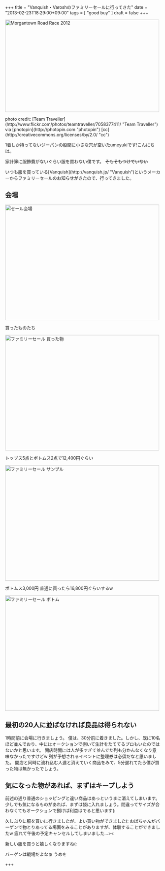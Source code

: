 +++
title =  "Vanquish・Varoshのファミリーセールに行ってきた"
date =  "2013-02-23T18:29:00+09:00"
tags = [ "good buy" ]
draft = false
+++
<p><a href="http://www.flickr.com/photos/teamtraveller/7058377411/" title="Morgantown Road Race 2012 by Team Traveller, on Flickr"><img src="http://farm6.staticflickr.com/5324/7058377411_cef7a1f5cb.jpg" width="500" height="300" alt="Morgantown Road Race 2012"></a></p>

<p>photo credit: [Team Traveller](http://www.flickr.com/photos/teamtraveller/7058377411/ "Team Traveller") via [photopin](http://photopin.com "photopin") [cc](http://creativecommons.org/licenses/by/2.0/ "cc")</p>

<p>1着しか持ってないジーパンの股間に小さな穴が空いたumeyukiです!こんにちは。</p>

<p>家計簿に服飾費がないぐらい服を買わない僕です。 <del datetime="2013-02-23T08:39:24+00:00">そもそもつけていない</del></p>

<p>いつも服を買っている[Vanquish](http://vanquish.jp/ "Vanquish")というメーカーからファミリーセールのお知らせがきたので、行ってきました。</p>

<!--more-->

## 会場

<p><a href="http://www.flickr.com/photos/68742489@N02/8498961319/" title="セール会場 by umeyuki1326, on Flickr"><img src="http://farm9.staticflickr.com/8382/8498961319_94edd5304e.jpg" width="500" height="375" alt="セール会場"></a></p>

<p>買ったものたち</p>

<p><a href="http://www.flickr.com/photos/68742489@N02/8498960511/" title="ファミリーセール 買った物 by umeyuki1326, on Flickr"><img src="http://farm9.staticflickr.com/8521/8498960511_f218ae31ea.jpg" width="500" height="375" alt="ファミリーセール 買った物"></a></p>

<p>トップス5点とボトムス2点で12,400円ぐらい</p>

<p><a href="http://www.flickr.com/photos/68742489@N02/8498960097/" title="ファミリーセール サンプル by umeyuki1326, on Flickr"><img src="http://farm9.staticflickr.com/8381/8498960097_e263e07bbb.jpg" width="500" height="375" alt="ファミリーセール サンプル"></a></p>

<p>ボトムス3,000円 普通に買ったら16,800円ぐらいするw</p>

<p><a href="http://www.flickr.com/photos/68742489@N02/8500065434/" title="ファミリーセール ボトム by umeyuki1326, on Flickr"><img src="http://farm9.staticflickr.com/8248/8500065434_e025d66319.jpg" width="500" height="375" alt="ファミリーセール ボトム"></a></p>

## 最初の20人に並ばなければ良品は得られない

<p>1時間前に会場に行きましょう。
僕は、30分前に着きました。しかし、既に10名ほど並んでおり、中にはオークションで捌いて生計をたててるプロもいたのではないかと思います。
開店時間には人が多すぎて並んでた列も分かんなくなり意味なかったですけどw 列が予想されるイベントに整理券は必須だなと思いました。
開店と同時に流れ込む人達と消えていく商品をみて、5分遅れてたら僕が買った物は無かったでしょう。</p>

## 気になった物があれば、まずはキープしよう

<p>前述の通り普通のショッピングと違い商品はあっというまに消えてしまいます。
少しでも気になるものがあれば、まずは袋に入れましょう。間違ってサイズが合わなくてもオークションで捌けば利益はでると思います(:</p>

<p>久しぶりに服を買いに行きましたが、よい買い物ができました(:
おばちゃんがバーゲンで物とりあってる場面をみることがありますが、体験することができましたw
疲れて午後の予定キャンセルしてしまいました...>&lt;</p>

<p>新しい服を買うと嬉しくなりますね(:</p>

<div id="umeo">
バーゲンは戦場だよなぁ うめを
</div>

+++
